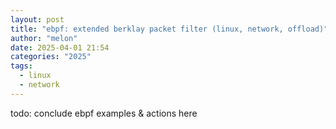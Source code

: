 ```yaml
---
layout: post
title: "ebpf: extended berklay packet filter (linux, network, offload)"
author: "melon"
date: 2025-04-01 21:54
categories: "2025"
tags:
  - linux
  - network
---
```


todo: conclude ebpf examples & actions here
